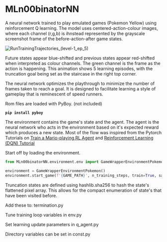 MLn00binatorNN
==============
A neural network trained to play emulated games (Pokemon Yellow) using reinforcement Q learning.
The model uses centered-action-colour images, where each channel (r,g,b) is ihnstead represented by the grayscale screenshot frame of the before-action-after game states.


![RunTrainingTrajectories_(level-1_ep_5)](https://github.com/bumstema/MLn00binatorNN/assets/25807978/e24449de-9bb8-4e1d-8879-89a172d8d2a8)


Future states appear blue-shifted and previous states appear red-shifted when interpreted as colour channels.
The green channel is the frame as the action is happening.
This animation shows 5 learning episodes, with the truncation goal being set as the staircase in the right top corner.



The neural network optimizes the playthrough to minimize the number of frames taken to reach a goal.
It is designed to facilitate learning a style of gameplay that is reminescent of speed runners.

Rom files are loaded with PyBoy. (not included)

__`pip install pyboy`__

The environment contains the game's state and the agent.
The agent is the neural network who acts in the environment based on it's expected reward which produces a new state.
Most of the flow was inspired from the Pytorch Tutorials on [Train a Mario-playing RL Agent](https://pytorch.org/tutorials/intermediate/mario_rl_tutorial.html) and [Reinforcement Learning (DQN) Tutorial](https://pytorch.org/tutorials/intermediate/reinforcement_q_learning.html)

Start off by loading the environment.

```python
from MLn00binatorNN.environment.env import GameWrapperEnvironmentPokemon

environment = GameWrapperEnvironmentPokemon()
environment.start_game(f'{GAME_PATH}', n_training_steps, train=True, save_frames=False)
```    

Truncation states are defined using hashlib.sha256 to hash the state's flattened pixel array.
This allows for the compact enumeration of state's that have been visited before.

Add these to: termination.py 

Tune training loop variables in env.py 

Set learning update parameters in q_agent.py 

Directory variables can be set in const.py


